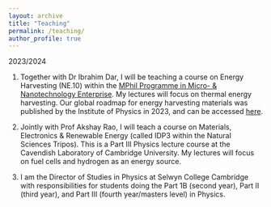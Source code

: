 ```yaml
---
layout: archive
title: "Teaching"
permalink: /teaching/
author_profile: true
---
```


2023/2024  

1.  Together with Dr Ibrahim Dar, I will be teaching a course on Energy Harvesting (NE.10) within the [MPhil Programme in Micro- & Nanotechnology Enterprise](https://www.msm.cam.ac.uk/pg-study/mphil-programme-micro-nanotechnology-enterprise). My lectures will focus on thermal energy harvesting. Our global roadmap for energy harvesting materials was published by the Institute of Physics in 2023, and can be accessed [here](https://iopscience.iop.org/article/10.1088/2515-7639/acc550).

2.  Jointly with Prof Akshay Rao, I will teach a course on Materials, Electronics & Renewable Energy (called IDP3 within the Natural Sciences Tripos). This is a Part III Physics lecture course at the Cavendish Laboratory of Cambridge University. My lectures will focus on fuel cells and hydrogen as an energy source.

3.  I am the Director of Studies in Physics at Selwyn College Cambridge with responsibilities for students doing the Part 1B (second year), Part II (third year), and Part III (fourth year/masters level) in Physics.
